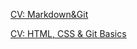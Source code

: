 [CV: Markdown&Git](https://paskalanna.github.io/rsschool-cv/cv)

[CV: HTML, CSS & Git Basics](https://paskalanna.github.io/rsschool-cv/)